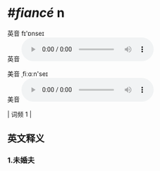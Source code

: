 # ***\#fiancé*** n
英音 fɪ'ɒnseɪ  
英音
<audio src="./media/fiance1.aac" controls="controls"></audio>

美音 ˌfiːɑːn'seɪ  
美音
<audio src="./media/fiance2.aac" controls="controls"></audio>



| 词频 1 |  

英文释义
---
### 1.**未婚夫**  


